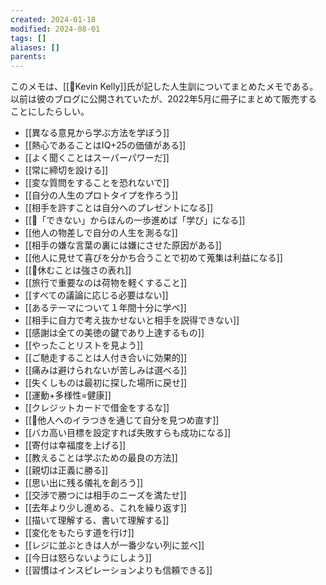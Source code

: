 ```yaml
---
created: 2024-01-18
modified: 2024-08-01
tags: []
aliases: []
parents: 
---
```

このメモは、[[👤Kevin Kelly]]氏が記した人生訓についてまとめたメモである。  
以前は彼のブログに公開されていたが、2022年5月に冊子にまとめて販売することにしたらしい。

- [[異なる意見から学ぶ方法を学ぼう]]
- [[熱心であることはIQ+25の価値がある]]
- [[よく聞くことはスーパーパワーだ]]
- [[常に締切を設ける]]
- [[変な質問をすることを恐れないで]]
- [[自分の人生のプロトタイプを作ろう]]
- [[相手を許すことは自分へのプレゼントになる]]
- [[💬「できない」からほんの一歩進めば「学び」になる]]
- [[他人の物差しで自分の人生を測るな]]
- [[相手の嫌な言葉の裏には嫌にさせた原因がある]]
- [[他人に見せて喜びを分かち合うことで初めて蒐集は利益になる]]
- [[💬休むことは強さの表れ]]
- [[旅行で重要なのは荷物を軽くすること]]
- [[すべての議論に応じる必要はない]]
- [[あるテーマについて１年間十分に学べ]]
- [[相手に自力で考え抜かせないと相手を説得できない]]
- [[感謝は全ての美徳の鍵であり上達するもの]]
- [[やったことリストを見よう]]
- [[ご馳走することは人付き合いに効果的]]
- [[痛みは避けられないが苦しみは選べる]]
- [[失くしものは最初に探した場所に戻せ]]
- [[運動+多様性=健康]]
- [[クレジットカードで借金をするな]]
- [[💬他人へのイラつきを通じて自分を見つめ直す]]
- [[バカ高い目標を設定すれば失敗すらも成功になる]]
- [[寄付は幸福度を上げる]]
- [[教えることは学ぶための最良の方法]]
- [[親切は正義に勝る]]
- [[思い出に残る儀礼を創ろう]]
- [[交渉で勝つには相手のニーズを満たせ]]
- [[去年より少し進める、これを繰り返す]]
- [[描いて理解する、書いて理解する]]
- [[変化をもたらす道を行け]]
- [[レジに並ぶときは人が一番少ない列に並べ]]
- [[今日は怒らないようにしよう]]
- [[習慣はインスピレーションよりも信頼できる]]